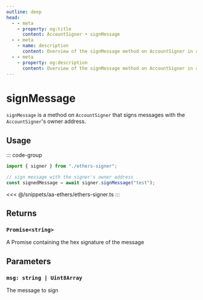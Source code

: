 ```yaml
---
outline: deep
head:
  - - meta
    - property: og:title
      content: AccountSigner • signMessage
  - - meta
    - name: description
      content: Overview of the signMessage method on AccountSigner in aa-ethers
  - - meta
    - property: og:description
      content: Overview of the signMessage method on AccountSigner in aa-ethers
---
```


# signMessage

`signMessage` is a method on `AccountSigner` that signs messages with the `AccountSigner`'s owner address.

## Usage

::: code-group

```ts [example.ts]
import { signer } from "./ethers-signer";

// sign message with the signer's owner address
const signedMessage = await signer.signMessage("test");
```

<<< @/snippets/aa-ethers/ethers-signer.ts
:::

## Returns

### `Promise<string>`

A Promise containing the hex signature of the message

## Parameters

### `msg: string | Uint8Array`

The message to sign

